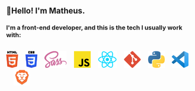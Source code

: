 ## 👋Hello! I'm Matheus.
### I'm a front-end developer, and this is the tech I usually work with:
<br><img src='assets/html.png' alt='HTML' height='45'>&nbsp;&nbsp;&nbsp;&nbsp;
<img src='assets/css.png' alt='CSS' height='45'>&nbsp;&nbsp;&nbsp;&nbsp;
<img src='assets/sass.png' alt='Sass' height='45'>&nbsp;&nbsp;&nbsp;&nbsp;
<img src='assets/js.png' alt='JavaScript' height='45'>&nbsp;&nbsp;&nbsp;&nbsp; 
<img src='assets/React_logo_logotype_emblem.png' alt='React' height='45'>&nbsp;&nbsp;&nbsp;&nbsp; 
<img src='assets/git.png' alt='git' height='45'>&nbsp;&nbsp;&nbsp;&nbsp; 
<img src='assets/python.png' alt='Python' height='45'>&nbsp;&nbsp;&nbsp;&nbsp; 
<img src='assets/vs-code.png' alt='Visual Studio Code' height='45'>&nbsp;&nbsp;&nbsp;&nbsp;
<img src='assets/brave.png' alt='Brave Browser' height='45'><br>
